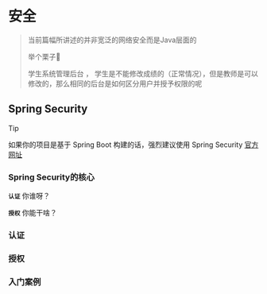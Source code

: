 # 安全
> 当前篇幅所讲述的并非宽泛的网络安全而是Java层面的
>
> 举个栗子🌰
>
> 学生系统管理后台 ， 学生是不能修改成绩的（正常情况），但是教师是可以修改的，那么相同的后台是如何区分用户并授予权限的呢
## Spring Security
> [!TIP]
>  如果你的项目是基于 Spring Boot 构建的话，强烈建议使用 Spring Security  [官方网址](https://spring.io/projects/spring-security#learn)

### Spring Security的核心

**`认证`**
你谁呀？

**`授权`**
你能干啥？


### 认证
 

### 授权


### 入门案例

### 